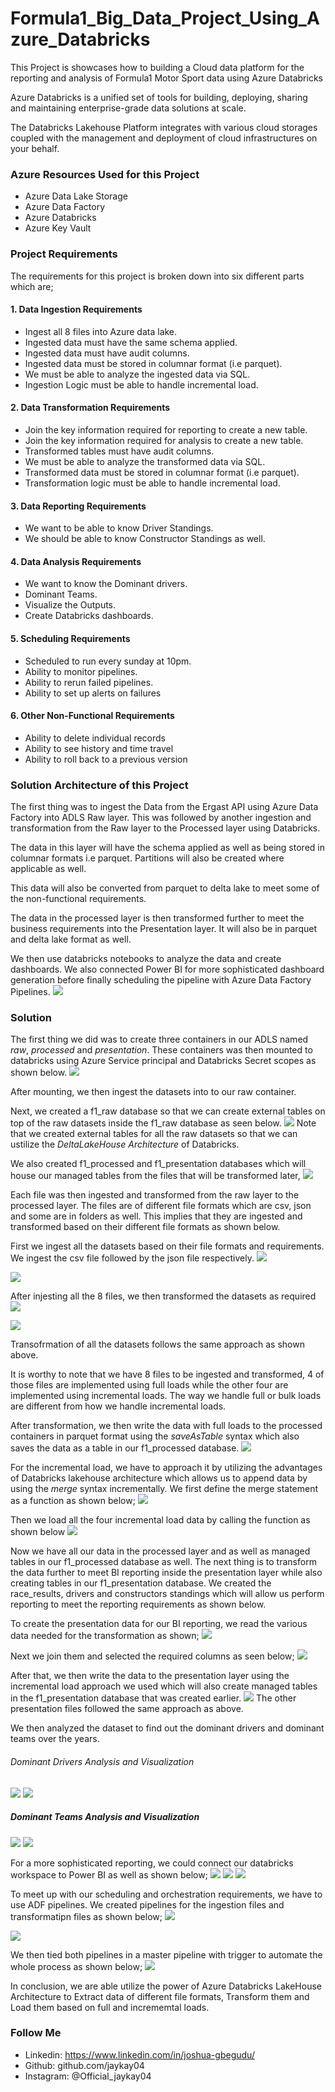 # Formula1_Big_Data_Project_Using_Azure_Databricks
This Project is showcases how to building a Cloud data platform for the reporting and analysis of Formula1 Motor Sport data using Azure Databricks

Azure Databricks is a unified set of tools for building, deploying, sharing and maintaining enterprise-grade data solutions at scale.

The Databricks Lakehouse Platform integrates with various cloud storages coupled with the management and deployment of cloud infrastructures on your behalf.

### Azure Resources Used for this Project
* Azure Data Lake Storage
* Azure Data Factory
* Azure Databricks
* Azure Key Vault

### Project Requirements
The requirements for this project is broken down into six different parts which are;

#### 1. Data Ingestion Requirements
* Ingest all 8 files into Azure data lake. 
* Ingested data must have the same schema applied.
* Ingested data must have audit columns.
* Ingested data must be stored in  columnar format (i.e parquet).
* We must be able to analyze the ingested data via SQL.
* Ingestion Logic must be able to handle incremental load.

#### 2. Data Transformation Requirements
* Join the key information required for reporting to create a new table.
* Join the key information required for analysis to create a new table.
* Transformed tables must have audit columns.
* We must be able to analyze the transformed data via SQL.
* Transformed data must be stored in columnar format (i.e parquet).
* Transformation logic must be able to handle incremental load.

#### 3. Data Reporting Requirements
* We want to be able to know Driver Standings.
* We should be able to know Constructor Standings as well.

#### 4. Data Analysis Requirements
* We want to know the Dominant drivers.
* Dominant Teams. 
* Visualize the Outputs.
* Create Databricks dashboards.

#### 5. Scheduling Requirements
* Scheduled to run every sunday at 10pm.
* Ability to monitor pipelines.
* Ability to rerun failed pipelines.
* Ability to set up alerts on failures

#### 6. Other Non-Functional Requirements
* Ability to delete individual records
* Ability to see history and time travel
* Ability to roll back to a previous version

### Solution Architecture of this Project
The first thing was to ingest the Data from the Ergast API using Azure Data Factory into ADLS Raw layer. This was followed by another ingestion and transformation from the Raw layer to the Processed layer using Databricks.

The data in this layer will have the schema applied as well as being stored in columnar formats i.e parquet. Partitions will also be created where applicable as well.

This data will also be converted from parquet to delta lake to meet some of the non-functional requirements.

The data in the processed layer is then transformed further to meet the business requirements into the Presentation layer. It will also be in parquet and delta lake format as well.

We then use databricks notebooks to analyze the data and create dashboards. We also connected Power BI for more sophisticated dashboard generation before finally scheduling the pipeline with Azure Data Factory Pipelines.
<img src="https://github.com/jaykay04/Formula1_Big_Data_Project_Using_Azure_Databricks/blob/main/Images/solution%20architecture.png">

### Solution
The first thing we did was to create three containers in our ADLS named *raw*, *processed* and *presentation*. These containers was then mounted to databricks using Azure Service principal and Databricks Secret scopes as shown below.
![](https://github.com/jaykay04/Formula1_Big_Data_Project_Using_Azure_Databricks/blob/main/Images/mount%20storages.png)

After mounting, we then ingest the datasets into to our raw container.

Next, we created a f1_raw database so that we can create external tables on top of the raw datasets inside the f1_raw database as seen below.
![](https://github.com/jaykay04/Formula1_Big_Data_Project_Using_Azure_Databricks/blob/main/Images/Create%20raw%20database%20and%20tables.png)
Note that we created external tables for all the raw datasets so that we can ustilize the *DeltaLakeHouse Architecture* of Databricks.

We also created f1_processed and f1_presentation databases which will house our managed tables from the files that will be transformed later,
![](https://github.com/jaykay04/Formula1_Big_Data_Project_Using_Azure_Databricks/blob/main/Images/create%20processed%20%26%20presentation%20databases.png)

Each file was then ingested and transformed from the raw layer to the processed layer. The files are of different file formats which are csv, json and some are in folders as well.
This implies that they are ingested and transformed based on their different file formats as shown below.

First we ingest all the datasets based on their file formats and requirements. 
We ingest the csv file followed by the json file respectively.
<img src="https://github.com/jaykay04/Formula1_Big_Data_Project_Using_Azure_Databricks/blob/main/Images/ingest%20csv.png">

![](https://github.com/jaykay04/Formula1_Big_Data_Project_Using_Azure_Databricks/blob/main/Images/ingest%20json.png)

After injesting all the 8 files, we then transformed the datasets as required
![](https://github.com/jaykay04/Formula1_Big_Data_Project_Using_Azure_Databricks/blob/main/Images/tranform1.png)

![](https://github.com/jaykay04/Formula1_Big_Data_Project_Using_Azure_Databricks/blob/main/Images/transform2.png)

Transofrmation of all the datasets follows the same approach as shown above.

It is worthy to note that we have 8 files to be ingested and transformed, 4 of those files are implemented using full loads while the other four are implemented using incremental loads.
The way we handle full or bulk loads are different from how we handle incremental loads.

After transformation, we then write the data with full loads to the processed containers in parquet format using the *saveAsTable* syntax which also saves the data as a table in our f1_processed database.
![](https://github.com/jaykay04/Formula1_Big_Data_Project_Using_Azure_Databricks/blob/main/Images/full%20load.png)

For the incremental load, we have to approach it by utilizing the advantages of Databricks lakehouse architecture which allows us to append data by using the *merge* syntax incrementally.
We first define the merge statement as a function as shown below;
<img src="https://github.com/jaykay04/Formula1_Big_Data_Project_Using_Azure_Databricks/blob/main/Images/merge.png">

Then we load all the four incremental load data by calling the function as shown below
<img src="https://github.com/jaykay04/Formula1_Big_Data_Project_Using_Azure_Databricks/blob/main/Images/incremental%20load.png">

Now we have all our data in the processed layer and as well as managed tables in our f1_processed database as well. The next thing is to transform the data further to meet BI reporting inside the presentation layer while also creating tables in our f1_presentation database.
We created the race_results, drivers and constructors standings which will allow us perform reporting to meet the reporting requirements as shown below.

To create the presentation data for our BI reporting, we read the various data needed for the transformation as shown;
<img src="https://github.com/jaykay04/Formula1_Big_Data_Project_Using_Azure_Databricks/blob/main/Images/prentation%20read.png">

Next we join them and selected the required columns as seen below;
<img src="https://github.com/jaykay04/Formula1_Big_Data_Project_Using_Azure_Databricks/blob/main/Images/presentation%20join.png">

After that, we then write the data to the presentation layer using the incremental load approach we used which will also create managed tables in the f1_presentation database that was created earlier.
<img src="https://github.com/jaykay04/Formula1_Big_Data_Project_Using_Azure_Databricks/blob/main/Images/presentation%20load.png">
The other presentation files followed the same approach as above.

We then analyzed the dataset to find out the dominant drivers and dominant teams over the years.
###### Dominant Drivers Analysis and Visualization
![](https://github.com/jaykay04/Formula1_Big_Data_Project_Using_Azure_Databricks/blob/main/Images/drivers%20analysis.png)
![](https://github.com/jaykay04/Formula1_Big_Data_Project_Using_Azure_Databricks/blob/main/Images/dominant_drivers_viz.png)

##### Dominant Teams Analysis and Visualization
![](https://github.com/jaykay04/Formula1_Big_Data_Project_Using_Azure_Databricks/blob/main/Images/team%20analysis.png)
![](https://github.com/jaykay04/Formula1_Big_Data_Project_Using_Azure_Databricks/blob/main/Images/dominant_teams_viz.png)

For a more sophisticated reporting, we could connect our databricks workspace to Power BI as well as shown below;
![](https://github.com/jaykay04/Formula1_Big_Data_Project_Using_Azure_Databricks/blob/main/Images/connect_to_powerbi_1.png)
![](https://github.com/jaykay04/Formula1_Big_Data_Project_Using_Azure_Databricks/blob/main/Images/connect_to_powerbi_2.png)
![](https://github.com/jaykay04/Formula1_Big_Data_Project_Using_Azure_Databricks/blob/main/Images/connect_to_powerbi_3.png)

To meet up with our scheduling and orchestration requirements, we have to use ADF pipelines.
We created pipelines for the ingestion files and transformatipn files as shown below;
![](https://github.com/jaykay04/Formula1_Big_Data_Project_Using_Azure_Databricks/blob/main/Images/pipeline_ingestion_all_files.png)

![](https://github.com/jaykay04/Formula1_Big_Data_Project_Using_Azure_Databricks/blob/main/Images/pipeline_tranform_files.png)

We then tied both pipelines in a master pipeline with trigger to automate the whole process as shown below;
<img src="https://github.com/jaykay04/Formula1_Big_Data_Project_Using_Azure_Databricks/blob/main/Images/trigger_master_pipeline.png">

In conclusion, we are able utilize the power of Azure Databricks LakeHouse Architecture to Extract data of different file formats, Transform them and Load them based on full and incrememtal loads.


### Follow Me
* Linkedin: https://www.linkedin.com/in/joshua-gbegudu/
* Github: github.com/jaykay04
* Instagram: @Official_jaykay04
